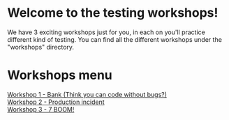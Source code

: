 # Welcome to the testing workshops!
We have 3 exciting workshops just for you, in each on you'll practice different kind of testing.
You can find all the different workshops under the "workshops" directory.

# Workshops menu
[Workshop 1 - Bank (Think you can code without bugs?)](https://github.com/monday-u-com/workshop-15/tree/main/workshops/bank)    
[Workshop 2 - Production incident](https://github.com/monday-u-com/workshop-15/tree/main/workshops/production-incident)    
[Workshop 3 - 7 BOOM!](https://github.com/monday-u-com/workshop-15/tree/main/workshops/seven-boom)    
